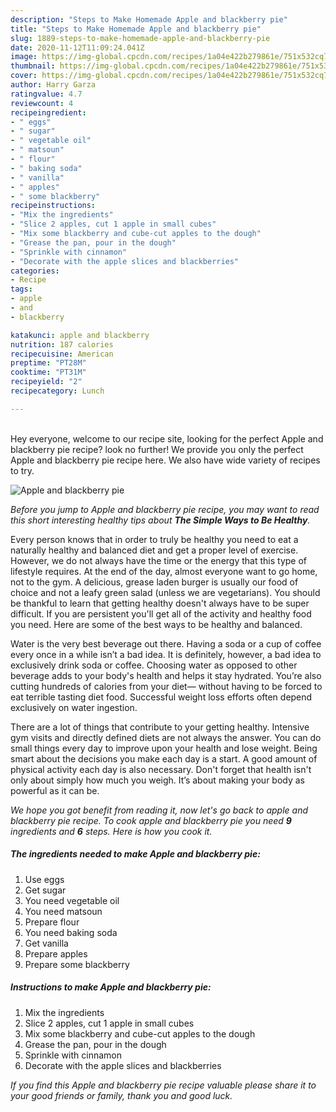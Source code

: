 ```yaml
---
description: "Steps to Make Homemade Apple and blackberry pie"
title: "Steps to Make Homemade Apple and blackberry pie"
slug: 1889-steps-to-make-homemade-apple-and-blackberry-pie
date: 2020-11-12T11:09:24.041Z
image: https://img-global.cpcdn.com/recipes/1a04e422b279861e/751x532cq70/apple-and-blackberry-pie-recipe-main-photo.jpg
thumbnail: https://img-global.cpcdn.com/recipes/1a04e422b279861e/751x532cq70/apple-and-blackberry-pie-recipe-main-photo.jpg
cover: https://img-global.cpcdn.com/recipes/1a04e422b279861e/751x532cq70/apple-and-blackberry-pie-recipe-main-photo.jpg
author: Harry Garza
ratingvalue: 4.7
reviewcount: 4
recipeingredient:
- " eggs"
- " sugar"
- " vegetable oil"
- " matsoun"
- " flour"
- " baking soda"
- " vanilla"
- " apples"
- " some blackberry"
recipeinstructions:
- "Mix the ingredients"
- "Slice 2 apples, cut 1 apple in small cubes"
- "Mix some blackberry and cube-cut apples to the dough"
- "Grease the pan, pour in the dough"
- "Sprinkle with cinnamon"
- "Decorate with the apple slices and blackberries"
categories:
- Recipe
tags:
- apple
- and
- blackberry

katakunci: apple and blackberry 
nutrition: 187 calories
recipecuisine: American
preptime: "PT28M"
cooktime: "PT31M"
recipeyield: "2"
recipecategory: Lunch

---
```

<br>
Hey everyone, welcome to our recipe site, looking for the perfect Apple and blackberry pie recipe? look no further! We provide you only the perfect Apple and blackberry pie recipe here. We also have wide variety of recipes to try.
<br>


![Apple and blackberry pie](https://img-global.cpcdn.com/recipes/1a04e422b279861e/751x532cq70/apple-and-blackberry-pie-recipe-main-photo.jpg)

<i>Before you jump to Apple and blackberry pie recipe, you may want to read this short interesting healthy tips about <strong>The Simple Ways to Be Healthy</strong>.</i>

Every person knows that in order to truly be healthy you need to eat a naturally healthy and balanced diet and get a proper level of exercise. However, we do not always have the time or the energy that this type of lifestyle requires. At the end of the day, almost everyone want to go home, not to the gym. A delicious, grease laden burger is usually our food of choice and not a leafy green salad (unless we are vegetarians). You should be thankful to learn that getting healthy doesn't always have to be super difficult. If you are persistent you'll get all of the activity and healthy food you need. Here are some of the best ways to be healthy and balanced.

Water is the very best beverage out there. Having a soda or a cup of coffee every once in a while isn’t a bad idea. It is definitely, however, a bad idea to exclusively drink soda or coffee. Choosing water as opposed to other beverage adds to your body's health and helps it stay hydrated. You’re also cutting hundreds of calories from your diet— without having to be forced to eat terrible tasting diet food. Successful weight loss efforts often depend exclusively on water ingestion.

There are a lot of things that contribute to your getting healthy. Intensive gym visits and directly defined diets are not always the answer. You can do small things every day to improve upon your health and lose weight. Being smart about the decisions you make each day is a start. A good amount of physical activity each day is also necessary. Don't forget that health isn't only about simply how much you weigh. It’s about making your body as powerful as it can be. 


<i>We hope you got benefit from reading it, now let's go back to apple and blackberry pie recipe. To cook apple and blackberry pie you need <strong>9</strong> ingredients and <strong>6</strong> steps. Here is how you cook it.
</i>

##### The ingredients needed to make Apple and blackberry pie:

1. Use  eggs
1. Get  sugar
1. You need  vegetable oil
1. You need  matsoun
1. Prepare  flour
1. You need  baking soda
1. Get  vanilla
1. Prepare  apples
1. Prepare  some blackberry


##### Instructions to make Apple and blackberry pie:

1. Mix the ingredients
1. Slice 2 apples, cut 1 apple in small cubes
1. Mix some blackberry and cube-cut apples to the dough
1. Grease the pan, pour in the dough
1. Sprinkle with cinnamon
1. Decorate with the apple slices and blackberries


<i>If you find this Apple and blackberry pie recipe valuable please share it to your good friends or family, thank you and good luck.</i>
